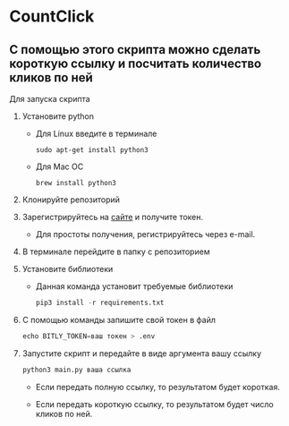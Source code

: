 # CountClick

## С помощью этого скрипта можно сделать короткую ссылку и посчитать количество кликов по ней

Для запуска скрипта 

1. Установите python
   
   * Для Linux введите в терминале
        ```
        sudo apt-get install python3
        ```
    * Для Mac OC
        ```
        brew install python3
        ```
1. Клонируйте репозиторий

1. Зарегистрируйтесь на [сайте](https://app.bitly.com/Bn55hH2ctPw/bitlinks/3pg5ZpS/details) и получите токен. 

    * Для простоты получения, регистрируйтесь через e-mail.

1. В терминале перейдите в папку с репозиторием
1. Установите библиотеки
   
   * Данная команда установит требуемые библиотеки

        ```python 
        pip3 install -r requirements.txt
        ```

1. С помощью команды запишите свой токен в файл
    ```python
    echo BITLY_TOKEN=ваш токен > .env
    ```
1. Запустите скрипт и передайте в виде аргумента вашу ссылку
    ```python
    python3 main.py ваша ссылка
    ```
   * Если передать полную ссылку, то результатом будет короткая. 

   * Если передать короткую ссылку, то результатом будет число кликов по ней. 